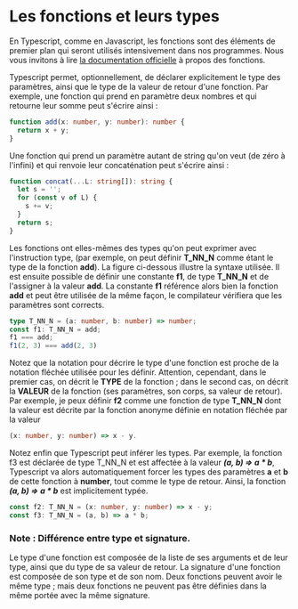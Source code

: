 # Les fonctions et leurs types
En Typescript, comme en Javascript, les fonctions sont des éléments de premier plan qui seront utilisés intensivement dans nos programmes. Nous vous invitons à lire [la documentation officielle](https://www.typescriptlang.org/docs/handbook/2/functions.html) à propos des fonctions.

Typescript permet, optionnellement, de déclarer explicitement le type des paramètres, ainsi que le type de la valeur de retour d'une fonction. Par exemple, une fonction qui prend en paramètre deux nombres et qui retourne leur somme peut s'écrire ainsi :

```typescript
function add(x: number, y: number): number {
  return x + y;
}
```

Une fonction qui prend un paramètre autant de string qu'on veut (de zéro à l'infini) et qui renvoie leur concaténation peut s'écrire ainsi :

```typescript
function concat(...L: string[]): string {
  let s = '';
  for (const v of L) {
    s += v;
  }
  return s;
}
```

Les fonctions ont elles-mêmes des types qu'on peut exprimer avec l'instruction type, (par exemple, on peut définir **T_NN_N** comme étant le type de la fonction **add**).  La figure ci-dessous illustre la syntaxe utilisée. Il est ensuite possible de définir une constante **f1**, de type **T_NN_N** et de l'assigner à la valeur **add**. La constante **f1** référence alors bien la fonction **add** et peut être utilisée de la même façon, le compilateur vérifiera que les paramètres sont corrects.

```typescript
type T_NN_N = (a: number, b: number) => number;
const f1: T_NN_N = add;
f1 === add;
f1(2, 3) === add(2, 3)
```

Notez que la notation pour décrire le type d'une fonction est proche de la notation fléchée utilisée pour les définir. Attention, cependant, dans le premier cas, on décrit le **TYPE** de la fonction ; dans le second cas, on décrit la **VALEUR** de la fonction (ses paramètres, son corps, sa valeur de retour). Par exemple, je peux définir **f2** comme une fonction de type **T_NN_N** dont la valeur est décrite par la fonction anonyme définie en notation fléchée par la valeur 
```typescript
(x: number, y: number) => x - y. 
```

Notez enfin que Typescript peut inférer les types. Par exemple, la fonction f3 est déclarée de type T_NN_N et est affectée à la valeur ***(a, b) => a * b***, Typescript va alors automatiquement forcer les types des paramètres **a** et **b** de cette fonction à  **number**, tout comme le type de retour. Ainsi, la fonction ***(a, b) => a * b*** est implicitement typée.

```typescript
const f2: T_NN_N = (x: number, y: number) => x - y;
const f3: T_NN_N = (a, b) => a * b;
```

### Note : Différence entre type et signature.

Le type d'une fonction est composée de la liste de ses arguments et de leur type, ainsi que du type de sa valeur de retour. 
La signature d'une fonction est composée de son type et de son nom.
Deux fonctions peuvent avoir le même type ; mais deux fonctions ne peuvent pas être définies dans la même portée avec la même signature.